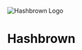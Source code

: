 ![Hashbrown Logo](https://github.com/KeyboardCombination/Hashbrown/blob/main/HashbrownLogo.png?raw=true)
# Hashbrown
